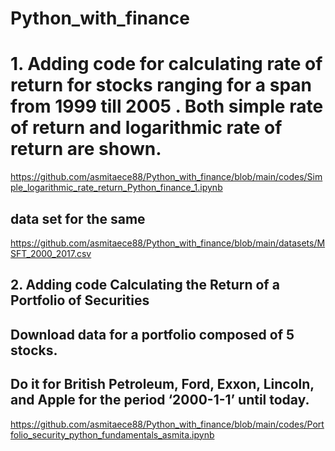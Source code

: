 # Python_with_finance

# 1.  Adding code  for calculating rate of return for  stocks ranging  for  a span from 1999  till 2005 . Both simple rate of return and logarithmic rate of return are shown.
https://github.com/asmitaece88/Python_with_finance/blob/main/codes/Simple_logarithmic_rate_return_Python_finance_1.ipynb

## data set for the same
https://github.com/asmitaece88/Python_with_finance/blob/main/datasets/MSFT_2000_2017.csv

## 2.  Adding code Calculating the Return of a Portfolio of Securities
## Download data for a portfolio composed of 5 stocks.
## Do it for British Petroleum, Ford, Exxon, Lincoln, and Apple for the period ‘2000-1-1’ until today.
https://github.com/asmitaece88/Python_with_finance/blob/main/codes/Portfolio_security_python_fundamentals_asmita.ipynb
